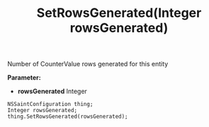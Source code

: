 ﻿---
uid: crmscript_ref_NSSaintConfiguration_SetRowsGenerated
title: SetRowsGenerated(Integer rowsGenerated)
intellisense: NSSaintConfiguration.SetRowsGenerated
keywords: NSSaintConfiguration, GetRowsGenerated
so.topic: reference
---

Number of CounterValue rows generated for this entity

**Parameter:** 
 - **rowsGenerated** Integer

```crmscript
NSSaintConfiguration thing;
Integer rowsGenerated;
thing.SetRowsGenerated(rowsGenerated);
```

